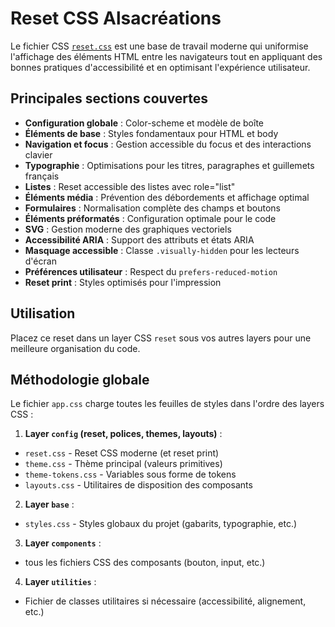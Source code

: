 # Reset CSS Alsacréations

Le fichier CSS [`reset.css`](public/reset.css) est une base de travail moderne qui uniformise l'affichage des éléments HTML entre les navigateurs tout en appliquant des bonnes pratiques d'accessibilité et en optimisant l'expérience utilisateur.

## Principales sections couvertes

- **Configuration globale** : Color-scheme et modèle de boîte
- **Éléments de base** : Styles fondamentaux pour HTML et body
- **Navigation et focus** : Gestion accessible du focus et des interactions clavier
- **Typographie** : Optimisations pour les titres, paragraphes et guillemets français
- **Listes** : Reset accessible des listes avec role="list"
- **Éléments média** : Prévention des débordements et affichage optimal
- **Formulaires** : Normalisation complète des champs et boutons
- **Éléments préformatés** : Configuration optimale pour le code
- **SVG** : Gestion moderne des graphiques vectoriels
- **Accessibilité ARIA** : Support des attributs et états ARIA
- **Masquage accessible** : Classe `.visually-hidden` pour les lecteurs d'écran
- **Préférences utilisateur** : Respect du `prefers-reduced-motion`
- **Reset print** : Styles optimisés pour l'impression

## Utilisation

Placez ce reset dans un layer CSS `reset` sous vos autres layers pour une meilleure organisation du code.

## Méthodologie globale

Le fichier `app.css` charge toutes les feuilles de styles dans l'ordre des layers CSS :

1. **Layer `config` (reset, polices, themes, layouts)** :

- `reset.css` - Reset CSS moderne (et reset print)
- `theme.css` - Thème principal (valeurs primitives)
- `theme-tokens.css` - Variables sous forme de tokens
- `layouts.css` - Utilitaires de disposition des composants

2. **Layer `base`** :

- `styles.css` - Styles globaux du projet (gabarits, typographie, etc.)

3. **Layer `components`** :

- tous les fichiers CSS des composants (bouton, input, etc.)

4. **Layer `utilities`** :

- Fichier de classes utilitaires si nécessaire (accessibilité, alignement, etc.)
